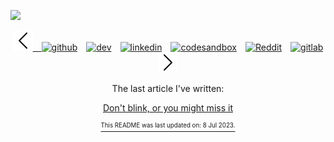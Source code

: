 ![](https://i.imgur.com/qiTHeFR.png) 
 
 [<p align='center'> <img src='https://raw.githubusercontent.com/gruberdev/gruberdev/main/icons/left.svg' alt='left'>&emsp;<img src='https://cdn.jsdelivr.net/npm/simple-icons@3.0.1/icons/github.svg' alt='github' height='25'>](https://github.com/gruberdev)&emsp;[<img src='https://cdn.jsdelivr.net/npm/simple-icons@3.0.1/icons/dev-dot-to.svg' alt='dev' height='25'>](https://dev.to/cloudgruber)&emsp;<!-- markdown-link-check-disable -->[<img src='https://cdn.jsdelivr.net/npm/simple-icons@3.0.1/icons/linkedin.svg' alt='linkedin' height='25'>](https://www.linkedin.com/in/rodrigo-gruber/)<!-- markdown-link-check-enable -->&emsp;[<img src='https://api.iconify.design/simple-icons:codesandbox.svg?height=24' alt='codesandbox' height='25'>](https://killercoda.com/gruber)&emsp;[<img src='https://api.iconify.design/fa-brands:free-code-camp.svg?height=24' alt='Reddit' height='25'>](https://codestats.net/users/gruber)&emsp;[<img src='https://cdn.jsdelivr.net/npm/simple-icons@3.0.1/icons/gitlab.svg' alt='gitlab' height='25'>](https://gitlab.com/gruberx) <img src='https://raw.githubusercontent.com/gruberdev/gruberdev/main/icons/right.svg' alt='right'> 
 
 

<p align='center'>The last article I've written: </p> <a align='center' href='https://me.xn--qck4cud2cb.com/posts/dont-blink/'> <p align='center'>Don't blink, or you might miss it</p> </a. 
 


<sub> <p align='center'> <sup>This README was last updated on: 8 Jul 2023.</sup> </p> </sub> 
 
 
 <p align='center'> 
 
 </p>
